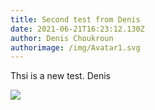 ```yaml
---
title: Second test from Denis
date: 2021-06-21T16:23:12.130Z
author: Denis Choukroun
authorimage: /img/Avatar1.svg
---
```

Thsi is a new test.
Denis

![](/img/image-test2.png)